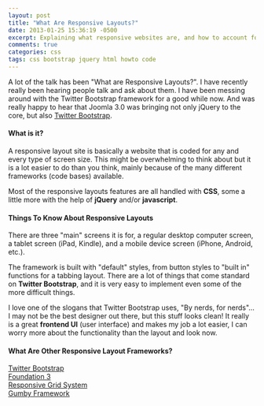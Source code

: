 ```yaml
---
layout: post
title: "What Are Responsive Layouts?"
date: 2013-01-25 15:36:19 -0500
excerpt: Explaining what responsive websites are, and how to account for them
comments: true
categories: css
tags: css bootstrap jquery html howto code
---
```

A lot of the talk has been "What are Responsive Layouts?". I have recently really been hearing people talk and ask about them. I have been messing around with the Twitter Bootstrap framework for a good while now. And was really happy to hear that Joomla 3.0 was bringing not only jQuery to the core, but also [Twitter Bootstrap](/css/using-twitter-bootstrap-beginners-part-1.html).

#### What is it?
A responsive layout site is basically a website that is coded for any and every type of screen size. This might be overwhelming to think about but it is a lot easier to do than you think, mainly because of the many different frameworks (code bases) available.

Most of the responsive layouts features are all handled with **CSS**, some a little more with the help of **jQuery** and/or **javascript**.

#### Things To Know About Responsive Layouts
There are three "main" screens it is for, a regular desktop computer screen, a tablet screen (iPad, Kindle), and a mobile device screen (iPhone, Android, etc.).

The framework is built with "default" styles, from button styles to "built in" functions for a tabbing layout. There are a lot of things that come standard on **Twitter Bootstrap**, and it is very easy to implement even some of the more difficult things.

I love one of the slogans that Twitter Bootstrap uses, "By nerds, for nerds"... I may not be the best designer out there, but this stuff looks clean! It really is a great **frontend UI** (user interface) and makes my job a lot easier, I can worry more about the functionality than the layout and look now.

#### What Are Other Responsive Layout Frameworks?
<a href="https://getbootstrap.com/2.3.2/" target="_blank" rel="noopener">Twitter Bootstrap</a>  
<a href="http://foundation.zurb.com/" target="_blank" rel="noopener">Foundation 3</a>  
<a href="http://www.responsivegridsystem.com/" target="_blank" rel="noopener">Responsive Grid System</a>  
<a href="http://www.gumbyframework.com/" target="_blank" rel="noopener">Gumby Framework</a>
